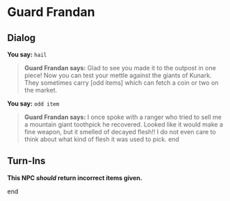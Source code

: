 # Guard Frandan
## Dialog

**You say:** `hail`



>**Guard Frandan says:** Glad to see you made it to the outpost in one piece!  Now you can test your mettle against the giants of Kunark.  They sometimes carry [odd items] which can fetch a coin or two on the market.

**You say:** `odd item`



>**Guard Frandan says:** I once spoke with a ranger who tried to sell me a mountain giant toothpick he recovered.  Looked like it would make a fine weapon, but it smelled of decayed flesh!!  I do not even care to think about what kind of flesh it was used to pick.
end

## Turn-Ins



**This NPC *should* return incorrect items given.**

end
